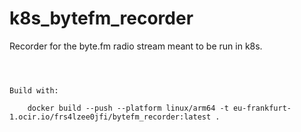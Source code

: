 # k8s_bytefm_recorder

Recorder for the byte.fm radio stream meant to be run in k8s.

```



Build with: 

    docker build --push --platform linux/arm64 -t eu-frankfurt-1.ocir.io/frs4lzee0jfi/bytefm_recorder:latest .

```

